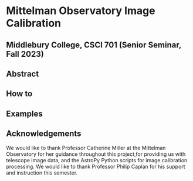 # Mittelman Observatory Image Calibration 

## Middlebury College, CSCI 701 (Senior Seminar, Fall 2023)

## Abstract 

## How to 

## Examples

## Acknowledgements 
We would like to thank Professor Catherine Miller at the Mittelman Observatory for her guidance throughout this project,for providing us with telescope image data, and the AstroPy Python scripts for image calibration processing. 
We would like to thank Professor Philip Caplan for his support and instruction this semester. 

